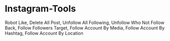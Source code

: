 # Instagram-Tools
Robot Like, Delete All Post, Unfollow All Following, Unfollow Who Not Follow Back, Follow Followers Target, Follow Account By Media, Follow Account By Hashtag, Follow Account By Location
